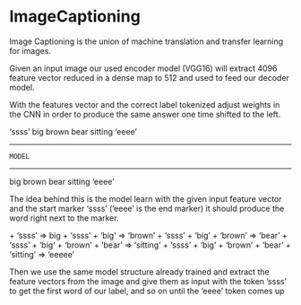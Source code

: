 # ImageCaptioning

Image Captioning is the union of machine translation and transfer learning for images.

Given an input image our used encoder model (VGG16) will extract 4096 feature vector reduced in a dense map to 512 and used to feed our decoder model.

With the features vector and the correct label tokenized adjust weights in the CNN in order to produce the same answer one time shifted to the left.

‘ssss’ big brown bear sitting ‘eeee’

_____________________________________
  
  `MODEL`

_____________________________________
 

big brown bear sitting ‘eeee’

The idea behind this is the model learn with the given input feature vector and the start marker ‘ssss’ (‘eeee’ is the end marker) it should produce the word right next to the marker.

<feature vector> + ‘ssss’ => big
<feature vector> + ‘ssss’ + ‘big’ => ‘brown’ 
<feature vector> + ‘ssss’ + ‘big’ + ‘brown’ => ‘bear’
<feature vector> + ‘ssss’ + ‘big’ + ‘brown’ + ‘bear’ => ‘sitting’
<feature vector> + ‘ssss’ + ‘big’ + ‘brown’ + ‘bear’ + ‘sitting’ => ‘eeeee’

Then we use the same model structure already trained and extract the feature vectors from the image and give them as input with the token ’ssss’ to get the first word of our label, and so on until the ‘eeee’ token comes up
